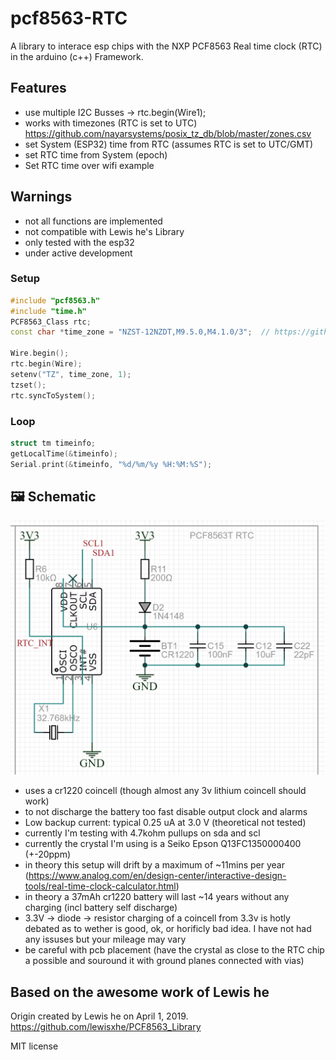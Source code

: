 pcf8563-RTC
=====================================
A library to interace esp chips with the NXP PCF8563 Real time clock (RTC) in the arduino (c++) Framework.

## Features
- use multiple I2C Busses -> rtc.begin(Wire1);
- works with timezones (RTC is set to UTC)
https://github.com/nayarsystems/posix_tz_db/blob/master/zones.csv
- set System (ESP32) time from RTC (assumes RTC is set to UTC/GMT)
- set RTC time from System (epoch)
- Set RTC time over wifi example

## Warnings
- not all functions are implemented
- not compatible with Lewis he's Library
- only tested with the esp32
- under active development

### Setup
```c++
#include "pcf8563.h"
#include "time.h"
PCF8563_Class rtc;
const char *time_zone = "NZST-12NZDT,M9.5.0,M4.1.0/3";	// https://github.com/nayarsystems/posix_tz_db/blob/master/zones.csv

Wire.begin();
rtc.begin(Wire);
setenv("TZ", time_zone, 1);
tzset();
rtc.syncToSystem();
```
### Loop
```c++
struct tm timeinfo;
getLocalTime(&timeinfo);
Serial.print(&timeinfo, "%d/%m/%y %H:%M:%S");
```

## 🖼️ Schematic
![Schematic](/images/schematic.png)
- uses a cr1220 coincell (though almost any 3v lithium coincell should work)
- to not discharge the battery too fast disable output clock and alarms
- Low backup current: typical 0.25 uA at 3.0 V (theoretical not tested)
- currently I'm testing with 4.7kohm pullups on sda and scl
- currently the crystal I'm using is a Seiko Epson Q13FC1350000400 (+-20ppm)
- in theory this setup will drift by a maximum of ~11mins per year (https://www.analog.com/en/design-center/interactive-design-tools/real-time-clock-calculator.html)
- in theory a 37mAh cr1220 battery will last ~14 years without any charging (incl battery self discharge)
- 3.3V -> diode -> resistor charging of a coincell from 3.3v is hotly debated as to wether is good, ok, or horificly bad idea. I have not had any issuses but your mileage may vary
- be careful with pcb placement (have the crystal as close to the RTC chip a possible and souround it with ground planes connected with vias)

## Based on the awesome work of Lewis he
Origin created by Lewis he on April 1, 2019.
https://github.com/lewisxhe/PCF8563_Library

MIT license
